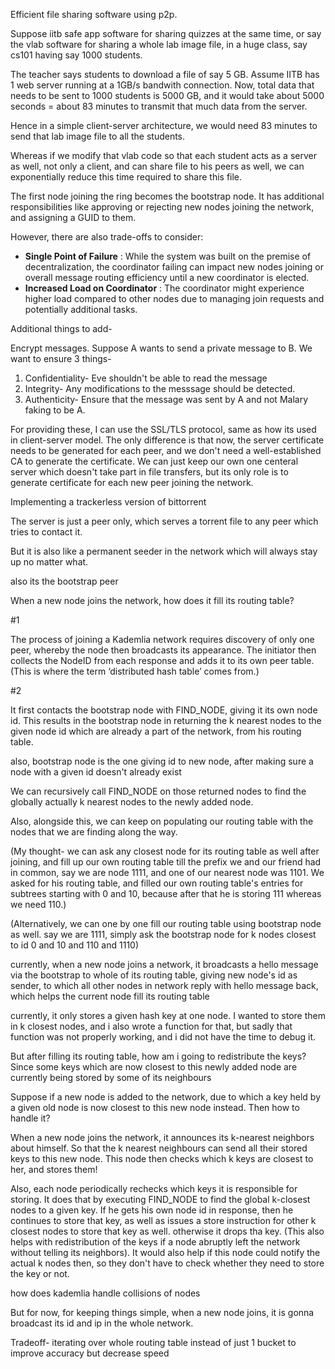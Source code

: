 Efficient file sharing software using p2p.

Suppose iitb safe app software for sharing quizzes at the same time, or say the vlab software for sharing a whole lab image file, in a huge class, say cs101 having say 1000 students.

The teacher says students to download a file of say 5 GB. Assume IITB has 1 web server running at a 1GB/s bandwith connection. Now, total data that needs to be sent to 1000 students  is 5000 GB, and it would take about 5000 seconds =  about 83 minutes to transmit that much data from the server.

Hence in a simple client-server architecture, we would need 83 minutes to send that lab image file to all the students.

Whereas if we modify that vlab code so that each student acts as a server as well, not only a client, and can share file to his peers as well, we can exponentially reduce this time required to share this file.

The first node joining the ring becomes the bootstrap node. It has additional responsibilities like approving or rejecting new nodes joining the network, and assigning a GUID to them.

However, there are also trade-offs to consider:

* **Single Point of Failure** : While the system
  was built on the premise of decentralization, the coordinator failing
  can impact new nodes joining or overall message routing efficiency until
  a new coordinator is elected.
* **Increased Load on Coordinator** : The
  coordinator might experience higher load compared to other nodes due to
  managing join requests and potentially additional tasks.

Additional things to add-

Encrypt messages. Suppose A wants to send a private message to B. We want to ensure 3 things-

1. Confidentiality- Eve shouldn't be able to read the message
2. Integrity- Any modifications to the messsage should be detected.
3. Authenticity- Ensure that the message was sent by A and not Malary faking to be A.

For providing these, I can use the SSL/TLS protocol, same as how its used in client-server model. The only difference is that now, the server certificate needs to be generated for each peer, and we don't need a well-established CA to generate the certificate. We can just keep our own one centeral server which doesn't take part in file transfers, but its only role is to generate certificate for each new peer joining the network.

Implementing a trackerless version of bittorrent

The server is just a peer only, which serves a torrent file to any peer which tries to contact it.

But it is also like a permanent seeder in the network which will always stay up no matter what.

also its the bootstrap peer

When a new node joins the network, how does it fill its routing table?

#1

The process of joining a Kademlia network requires discovery of only one peer, whereby the node then broadcasts its appearance. The initiator then collects the NodeID from each response and adds it to its own peer table. (This is where the term ‘distributed hash table’ comes from.)

#2

It first contacts the bootstrap node with FIND_NODE, giving it its own node id. This results in the bootstrap node in returning the k nearest nodes to the given node id which are already a part of the network, from his routing table.

also, bootstrap node is the one giving id to new node, after making sure a node with a given id doesn't already exist

We can recursively call FIND_NODE on those returned nodes to find the globally actually k nearest nodes to the newly added node.

Also, alongside this, we can keep on populating our routing table with the nodes that we are finding along the way.

(My thought- we can ask any closest node for its routing table as well after joining, and fill up our own routing table till the prefix we and our friend had in common, say we are node 1111, and one of our nearest node was 1101. We asked for his routing table, and filled our own routing table's entries for subtrees starting with 0 and 10, because after that he is storing 111 whereas we need 110.)

(Alternatively, we can one by one fill our routing table using bootstrap node as well. say we are 1111, simply ask the bootstrap node for k nodes closest to id 0 and 10 and 110 and 1110)


currently, when a new node joins a network, it broadcasts a hello message via the bootstrap to whole of its routing table, giving new node's id as sender, to which all other nodes in network reply with hello message back, which helps the current node fill its routing table


currently, it only stores a given hash key at one node. I wanted to store them in k closest nodes, and i also wrote a function for that, but sadly that function was not properly working, and i did not have the time to debug it.


But after filling its routing table, how am i going to redistribute the keys? Since some keys which are now closest to this newly added node are currently being stored by some of its neighbours

Suppose if a new node is added to the network, due to which a key held by a given old node is now closest to this new node instead. Then how to handle it?

When a new node joins the network, it announces its k-nearest neighbors about himself. So that the k nearest neighbours can send all their stored keys to this new node. This node then checks which k keys are closest to her, and stores them!

Also, each node periodically rechecks which keys it is responsible for storing. It does that by executing FIND_NODE to find the global k-closest nodes to a given key. If he gets his own node id in response, then he continues to store that key, as well as issues a store instruction for other k closest nodes to store that key as well. otherwise it drops tha key. (This also helps with redistribution of the keys if a node abruptly left the network without telling its neighbors). It would also help if this node could notify the actual k nodes then, so they don't have to check whether they need to store the key or not.

how does kademlia handle collisions of nodes

But for now, for keeping things simple, when a new node joins, it is gonna broadcast its id and ip in the whole network.

Tradeoff- iterating over whole routing table instead of just 1 bucket to improve accuracy but decrease speed
